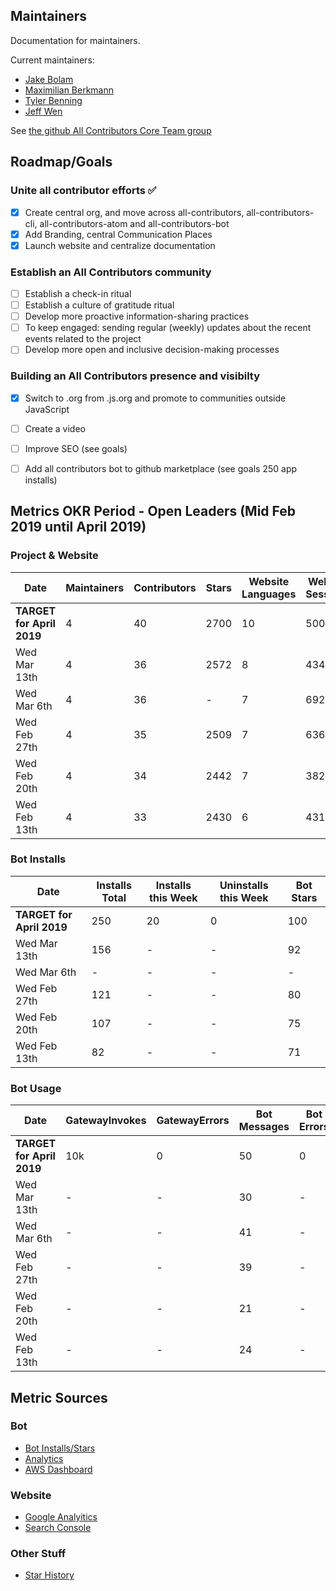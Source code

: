 ## Maintainers
Documentation for maintainers.

Current maintainers: 
- [Jake Bolam](https://github.com/jakebolam)
- [Maximilian Berkmann](https://github.com/Berkmann18) 
- [Tyler Benning](https://github.com/tbenning) 
- [Jeff Wen](https://github.com/sinchang)

See [the github All Contributors Core Team group](https://github.com/orgs/all-contributors/teams/core/members)

## Roadmap/Goals
### Unite all contributor efforts ✅
- [x] Create central org, and move across all-contributors, all-contributors-cli, all-contributors-atom and all-contributors-bot
- [x] Add Branding, central Communication Places
- [x] Launch website and centralize documentation

### Establish an All Contributors community
- [ ] Establish a check-in ritual
- [ ] Establish a culture of gratitude ritual 
- [ ] Develop more proactive information-sharing practices
- [ ] To keep engaged: sending regular (weekly) updates about the recent events related to the project 
- [ ] Develop more open and inclusive decision-making processes

### Building an All Contributors presence and visibilty
- [x] Switch to .org from .js.org and promote to communities outside JavaScript
- [ ] Create a video
- [ ] Improve SEO (see goals)
- [ ] Add all contributors bot to github marketplace (see goals 250 app installs)


## Metrics OKR Period - Open Leaders (Mid Feb 2019 until April 2019)
### Project & Website
Date | Maintainers | Contributors | Stars | Website Languages  | Website Sessions | SEO Clicks | SEO Impressions
---|---|---|---|---|---|---|---
**TARGET for April 2019** | 4 | 40 | 2700 | 10 | 500 | 10 | 100
Wed Mar 13th | 4 | 36 | 2572 | 8 | 434 | 0 | 69
Wed Mar 6th  | 4 | 36 | - | 7 | 692 | 5 | 43
Wed Feb 27th | 4 | 35 | 2509 | 7 | 636 | 1 | -
Wed Feb 20th | 4 | 34 | 2442 | 7 | 382 | 0 | -
Wed Feb 13th | 4 | 33 | 2430 | 6 | 431 | 0 | -


### Bot Installs
Date | Installs Total | Installs this Week | Uninstalls this Week | Bot Stars
---|---|---|---|---
**TARGET for April 2019** | 250 | 20 | 0 | 100
Wed Mar 13th | 156 | - | - | 92 
Wed Mar 6th | - | - | - | - 
Wed Feb 27th | 121 | - | - | 80 
Wed Feb 20th | 107 | - | - | 75
Wed Feb 13th | 82 | - | - | 71

### Bot Usage
Date | GatewayInvokes | GatewayErrors | Bot Messages | Bot Errors | Bot PRs 
---|---|---|---|---|---
**TARGET for April 2019** | 10k | 0 | 50 | 0 | 40
Wed Mar 13th | - | - | 30 | - | 29
Wed Mar 6th | - | - | 41 | - | 37
Wed Feb 27th | - | - | 39 | - | 37
Wed Feb 20th | - | - | 21 | - | 20
Wed Feb 13th | - | - | 24 | - | 23


## Metric Sources
### Bot
- [Bot Installs/Stars](https://probot.github.io/apps/all-contributors/)
- [Analytics](https://analytics.amplitude.com/all-contributors/dashboard/yh9wcyv)
- [AWS Dashboard](https://console.aws.amazon.com/cloudwatch/home?region=us-east-1#dashboards:name=All-Contributors-Bot)

### Website
- [Google Analyitics](https://analytics.google.com/analytics/web/#/dashboard/OZG_ZAFyR2-GjE4In1DVBg/a131821931w191468068p187370803/)
- [Search Console](https://search.google.com/search-console?resource_id=https%3A%2F%2Fallcontributors.org%2F)


### Other Stuff
- [Star History](https://timqian.com/star-history/#all-contributors/all-contributors)
